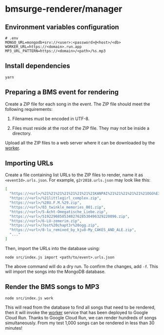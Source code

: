 # bmsurge-renderer/manager

## Environment variables configuration

```
# .env
MONGO_URL=mongodb+srv://<user>:<password>@<host>/<db>
WORKER_URL=https://<domain>.run.app
MP3_URL_PATTERN=https://<domain>/<path>/%s.mp3
```

## Install dependencies

```
yarn
```

## Preparing a BMS event for rendering

Create a ZIP file for each song in the event. The ZIP file should meet the
following requirements:

1. Filenames must be encoded in UTF-8.

2. Files must reside at the root of the ZIP file. They may not be inside a
   directory.

Upload all the ZIP files to a web server where it can be downloaded by the
[worker](../worker).

## Importing URLs

Create a file containing list URLs to the ZIP files to render, name it as
`<eventId>.urls.json`. For example, `g2r2018.urls.json` may look like this:

```json
[
  "https://<url>/%21%21%21%21%21%21%21%21KANPAI%21%21%21%21%21%21OGG%E3%81%A0%E3%81%9E.zip",
  "https://<url>/%21littlegirl_complex.zip",
  "https://<url>/%28U.F.M.%29.zip",
  "https://<url>/03_twinkle_memories_001.zip",
  "https://<url>/5-Acht-Omegatische_Liebe.zip",
  "https://<url>/5192296858534827628530496329220096.zip",
  "https://<url>/6-LU-zemerim.zip",
  "https://<url>/7ost%20chapt3r%20ogg.zip",
  "https://<url>/8-lu_remixed_by_kju8-My_CAKES_AND_ALE.zip",
  "..."
]
```

Then, import the URLs into the database using:

```
node src/index.js import <path/to/event>.urls.json
```

The above command will do a dry run. To confirm the changes, add `-f`. This will
import the songs into the MongoDB database.

## Render the BMS songs to MP3

```
node src/index.js work
```

This will read from the database to find all songs that need to be rendered,
then it will invoke the [worker](../worker) service that has been deployed to
Google Cloud Run. Thanks to Google Cloud Run, we can render hundreds of songs
simultaneously. From my test 1,000 songs can be rendered in less than 30
minutes!
